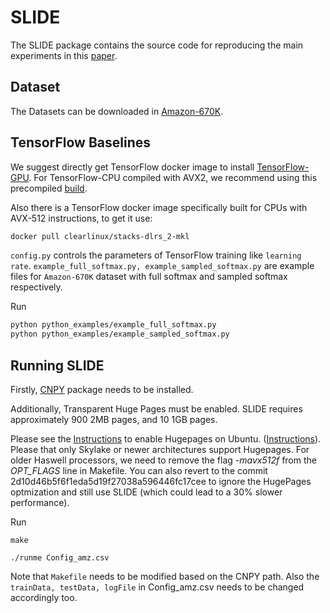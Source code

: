 # SLIDE

The SLIDE package contains the source code for reproducing the main experiments in this [paper](https://arxiv.org/abs/1903.03129).

## Dataset

The Datasets can be downloaded in [Amazon-670K](https://drive.google.com/open?id=0B3lPMIHmG6vGdUJwRzltS1dvUVk).

## TensorFlow Baselines

We suggest directly get TensorFlow docker image to install [TensorFlow-GPU](https://www.tensorflow.org/install/docker).
For TensorFlow-CPU compiled with AVX2, we recommend using this precompiled [build](https://github.com/lakshayg/tensorflow-build).

Also there is a TensorFlow docker image specifically built for CPUs with AVX-512 instructions, to get it use:

```bash
docker pull clearlinux/stacks-dlrs_2-mkl    
```

`config.py` controls the parameters of TensorFlow training like `learning rate`. `example_full_softmax.py, example_sampled_softmax.py` are example files for `Amazon-670K` dataset with full softmax and sampled softmax respectively.

Run

```bash
python python_examples/example_full_softmax.py
python python_examples/example_sampled_softmax.py
```

## Running SLIDE

Firstly,  [CNPY](https://github.com/rogersce/cnpy) package needs to be installed.

Additionally, Transparent Huge Pages must be enabled.  SLIDE requires approximately 900 2MB pages, and 10 1GB pages.

Please see the [Instructions](https://wiki.debian.org/Hugepages) to enable Hugepages on Ubuntu.
([Instructions](https://wiki.debian.org/Hugepages)). Please that only Skylake or newer architectures support Hugepages. For older Haswell processors, we need to remove the flag _-mavx512f_ from the _OPT_FLAGS_ line in Makefile. You can also revert to the commit 2d10d46b5f6f1eda5d19f27038a596446fc17cee to ignore the HugePages optmization and still use SLIDE (which could lead to a 30% slower performance). 


Run

```make```

```./runme Config_amz.csv```

Note that `Makefile` needs to be modified based on the CNPY path. Also the `trainData, testData, logFile` in Config_amz.csv needs to be changed accordingly too.


